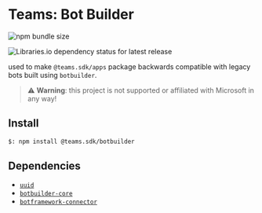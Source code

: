 # Teams: Bot Builder

![npm bundle size](https://img.shields.io/bundlephobia/min/%40teams.sdk%2Fbotbuilder)

![Libraries.io dependency status for latest release](https://img.shields.io/librariesio/release/npm/%40teams.sdk%2Fbotbuilder)

used to make `@teams.sdk/apps` package backwards compatible with legacy bots built using
`botbuilder`.

> ⚠️ **Warning**: this project is not supported or affiliated with Microsoft in any way!

## Install

```bash
$: npm install @teams.sdk/botbuilder
```

## Dependencies

-   [`uuid`](https://www.npmjs.com/package/uuid)
-   [`botbuilder-core`](https://www.npmjs.com/package/botbuilder-core)
-   [`botframework-connector`](https://www.npmjs.com/package/botframework-connector)
